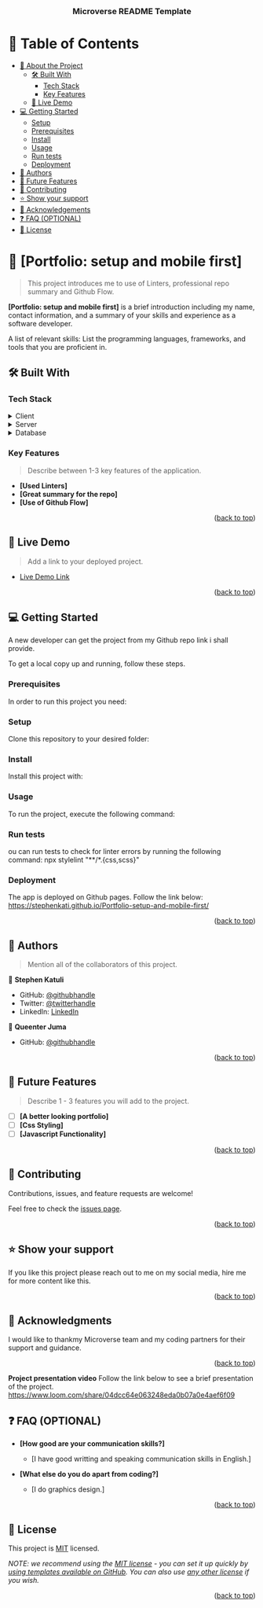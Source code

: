 <a name="readme-top"></a>

<!--
HOW TO USE:
This is an example of how you may give instructions on setting up your project locally.

Modify this file to match your project and remove sections that don't apply.

REQUIRED SECTIONS:
- Table of Contents
- About the Project
  - Built With
  - Live Demo
- Getting Started
- Authors
- Future Features
- Contributing
- Show your support
- Acknowledgements
- License

OPTIONAL SECTIONS:
- FAQ

After you're finished please remove all the comments and instructions!
-->

<div align="center">
  <!-- You are encouraged to replace this logo with your own! Otherwise you can also remove it. -->
 
  <br/>

  <h3><b>Microverse README Template</b></h3>

</div>

<!-- TABLE OF CONTENTS -->

# 📗 Table of Contents

- [📖 About the Project](#about-project)
  - [🛠 Built With](#built-with)
    - [Tech Stack](#tech-stack)
    - [Key Features](#key-features)
  - [🚀 Live Demo](#live-demo)
- [💻 Getting Started](#getting-started)
  - [Setup](#setup)
  - [Prerequisites](#prerequisites)
  - [Install](#install)
  - [Usage](#usage)
  - [Run tests](#run-tests)
  - [Deployment](#triangular_flag_on_post-deployment)
- [👥 Authors](#authors)
- [🔭 Future Features](#future-features)
- [🤝 Contributing](#contributing)
- [⭐️ Show your support](#support)
- [🙏 Acknowledgements](#acknowledgements)
- [❓ FAQ (OPTIONAL)](#faq)
- [📝 License](#license)

<!-- PROJECT DESCRIPTION -->

# 📖 [Portfolio: setup and mobile first] 

> This project introduces me to use of Linters, professional repo summary and Github Flow.

**[Portfolio: setup and mobile first]** is a brief introduction including my name, contact information, and a summary of your skills and experience as a software developer.

A list of relevant skills: List the programming languages, frameworks, and tools that you are proficient in.



## 🛠 Built With <a name="built-with"></a>

### Tech Stack <a name="tech-stack"></a>



<details>
  <summary>Client</summary>
  <ul>
    <li><a href="#">HTML and CSS</a></li>
  </ul>
</details>

<details>
  <summary>Server</summary>
  <ul>
    <li><a href="#">No Server build yet</a></li>
  </ul>
</details>

<details>
<summary>Database</summary>
  <ul>
    <li><a href="#">No database build yet</a></li>
  </ul>
</details>

<!-- Features -->

### Key Features <a name="key-features"></a>

> Describe between 1-3 key features of the application.

- **[Used Linters]**
- **[Great summary for the repo]**
- **[Use of Github Flow]**

<p align="right">(<a href="#readme-top">back to top</a>)</p>

<!-- LIVE DEMO -->

## 🚀 Live Demo <a name="live-demo"></a>

> Add a link to your deployed project.

- [Live Demo Link](https://stephenkati.github.io/Portfolio-setup-and-mobile-first/)

<p align="right">(<a href="#readme-top">back to top</a>)</p>

<!-- GETTING STARTED -->

## 💻 Getting Started <a name="getting-started"></a>

A new developer can get the project from my Github repo link i shall provide.

To get a local copy up and running, follow these steps.

<!-- 
go to https://github.com/stephenkati/Portfolio-setup-and-mobile-first 

clone or download the project

Run it in your favourite browser
 -->

### Prerequisites

In order to run this project you need:

<!--
code editor
Browser
 -->

### Setup

Clone this repository to your desired folder:

<!--
In the File menu, click Clone Repository.

Click the tab that corresponds to the location of the repository you want to clone. You can also click URL to manually enter the repository location.

Choose the repository you want to clone from the list.

Click Choose... and navigate to a local path where you want to clone the repository.

Click Clone.
--->

### Install

Install this project with:

<!--
Download the project from github and run it in your browser.
--->

### Usage

To run the project, execute the following command:

<!--
Click go live on your live server
or
write the exact location of the file on your browser and choose index.html file
--->

### Run tests

ou can run tests to check for linter errors by running the following command: npx stylelint "**/*.{css,scss}"

<!--
Use linters to check for errors. Html and css linters are already added.
--->

### Deployment

The app is deployed on Github pages. Follow the link below: https://stephenkati.github.io/Portfolio-setup-and-mobile-first/

<!--
upload it to your github main branch 
 -->

<p align="right">(<a href="#readme-top">back to top</a>)</p>

<!-- AUTHOR -->

## 👥 Authors <a name="authors"></a>

> Mention all of the collaborators of this project.

👤 **Stephen Katuli**

- GitHub: [@githubhandle](https://github.com/stephenkati)
- Twitter: [@twitterhandle](https://twitter.com/Stephen57913145)
- LinkedIn: [LinkedIn](https://www.linkedin.com/in/stephen-katuli-a92752251/)

👤 **Queenter Juma**
- GitHub: [@githubhandle](https://github.com/QueenterJuma)

<p align="right">(<a href="#readme-top">back to top</a>)</p>

<!-- FUTURE FEATURES -->

## 🔭 Future Features <a name="future-features"></a>

> Describe 1 - 3 features you will add to the project.

- [ ] **[A better looking portfolio]**
- [ ] **[Css Styling]**
- [ ] **[Javascript Functionality]**

<p align="right">(<a href="#readme-top">back to top</a>)</p>

<!-- CONTRIBUTING -->

## 🤝 Contributing <a name="contributing"></a>

Contributions, issues, and feature requests are welcome!

Feel free to check the [issues page](../../issues/).

<p align="right">(<a href="#readme-top">back to top</a>)</p>

<!-- SUPPORT -->

## ⭐️ Show your support <a name="support"></a>

If you like this project please reach out to me on my social media, hire me for more content like this.

<p align="right">(<a href="#readme-top">back to top</a>)</p>

<!-- ACKNOWLEDGEMENTS -->

## 🙏 Acknowledgments <a name="acknowledgements"></a>


I would like to thankmy Microverse team and my coding partners for their support and guidance.

<p align="right">(<a href="#readme-top">back to top</a>)</p>

**Project presentation video**
Follow the link below to see a brief presentation of the project.
https://www.loom.com/share/04dcc64e063248eda0b07a0e4aef6f09

<!-- FAQ (optional) -->

## ❓ FAQ (OPTIONAL) <a name="faq"></a>

- **[How good are your communication skills?]**

  - [I have good writting and speaking communication skills in English.]

- **[What else do you do apart from coding?]**

  - [I do graphics design.]

<p align="right">(<a href="#readme-top">back to top</a>)</p>

<!-- LICENSE -->

## 📝 License <a name="license"></a>

This project is [MIT](./LICENSE) licensed.

_NOTE: we recommend using the [MIT license](https://choosealicense.com/licenses/mit/) - you can set it up quickly by [using templates available on GitHub](https://docs.github.com/en/communities/setting-up-your-project-for-healthy-contributions/adding-a-license-to-a-repository). You can also use [any other license](https://choosealicense.com/licenses/) if you wish._

<p align="right">(<a href="#readme-top">back to top</a>)</p>

